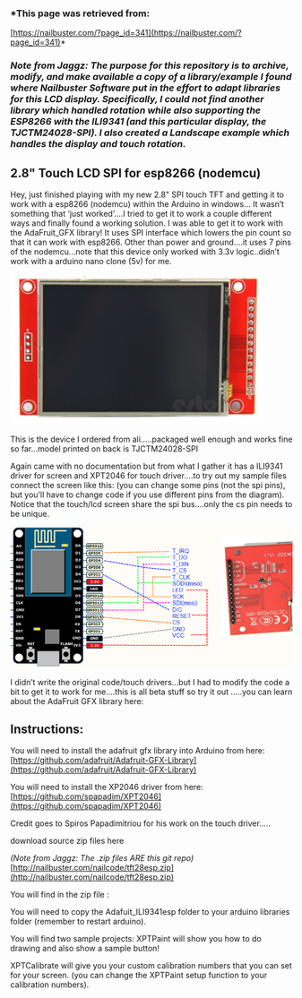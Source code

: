 ### *This page was retrieved from:
[https://nailbuster.com/?page_id=341](https://nailbuster.com/?page_id=341)*

### *Note from Jaggz: The purpose for this repository is to archive, modify, and make available a copy of a library/example I found where Nailbuster Software put in the effort to adapt libraries for this LCD display.  Specifically, I could not find another library which handled rotation while also supporting the ESP8266 with the ILI9341 (and this particular display, the TJCTM24028-SPI). I also created a Landscape example which handles the display and touch rotation.*

## 2.8" Touch LCD SPI for esp8266 (nodemcu)

Hey,  just finished playing with my new 2.8" SPI touch TFT and getting it to work with a esp8266 (nodemcu) within the Arduino in windows…    It wasn’t something that ‘just worked’….I tried to get it to work a couple different ways and finally found a working solution.  I was able to get it to work with the AdaFruit_GFX library!  It uses SPI interface which lowers the pin count so that it can work with esp8266.  Other than power and ground….it uses 7 pins of the nodemcu…note that this device only worked with 3.3v logic..didn’t work with a arduino nano clone (5v) for me.

![TFT LCD+Touch Display (TJCTM24028-SPI) ILI9341](img/touchpix.png)
</figure>

This is the device I ordered from ali…..packaged well enough and works fine so far…model printed on back is TJCTM24028-SPI

Again came with no documentation but from what I gather it has a ILI9341 driver for screen and XPT2046 for touch driver….to try out my sample files connect the screen like this:  (you can change some pins (not the spi pins), but you’ll have to change code if you use different pins from the diagram).  Notice that the touch/lcd screen share the spi bus….only the cs pin needs to be unique.

 
![NodeMCU - LCD Wiring Diagram](img/MyTouchSPIShield.png)

I didn’t write the original code/touch drivers…but I had to modify the code a bit to get it to work for me….this is all beta stuff so try it out …..you can learn about the AdaFruit GFX library here:

## Instructions:

You will need to install the adafruit gfx library into Arduino from here:
[https://github.com/adafruit/Adafruit-GFX-Library](https://github.com/adafruit/Adafruit-GFX-Library)

You will need to install the XP2046 driver from here:
[https://github.com/spapadim/XPT2046](https://github.com/spapadim/XPT2046)

Credit goes to Spiros Papadimitriou for his work on the touch driver…..

download source zip files here

*(Note from Jaggz: The .zip files ARE this git repo)*
[http://nailbuster.com/nailcode/tft28esp.zip](http://nailbuster.com/nailcode/tft28esp.zip)

You will find in the zip file :

You will need to copy the Adafuit_ILI9341esp folder to your arduino libraries folder (remember to restart arduino).

You will find two sample projects:  XPTPaint will show you how to do drawing and also show a sample button!

XPTCalibrate will give you your custom calibration numbers that you can set for your screen.  (you can change the XPTPaint setup function to your calibration numbers).

